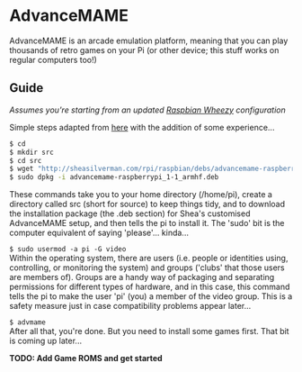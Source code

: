 AdvanceMAME
===========

AdvanceMAME is an arcade emulation platform, meaning that you can play
thousands of retro games on your Pi (or other device; this stuff works
on regular computers too!)

Guide
-----
  
*Assumes you're starting from an updated [Raspbian Wheezy][raspbian]
configuration*

Simple steps adapted from [here][mame-guide] with the addition of some
experience...

```sh
$ cd
$ mkdir src
$ cd src
$ wget "http://sheasilverman.com/rpi/raspbian/debs/advancemame-raspberrypi_1-1_armhf.deb"
$ sudo dpkg -i advancemame-raspberrypi_1-1_armhf.deb

```

These commands take you to your home directory (/home/pi), create a directory
called src (short for source) to keep things tidy, and to download the
installation package (the .deb section) for Shea's customised AdvanceMAME
setup, and then tells the pi to install it. The 'sudo' bit is the computer
equivalent of saying 'please'... kinda...


`$ sudo usermod -a pi -G video`  
Within the operating system, there are users (i.e. people or identities using,
controlling, or monitoring the system) and groups ('clubs' that those users
are members of). Groups are a handy way of packaging and separating permissions
for different types of hardware, and in this case, this command tells the pi to
make the user 'pi' (you) a member of the video group. This is a safety measure
just in case compatibility problems appear later...

`$ advmame`  
After all that, you're done. But you need to install some games first. That bit
is coming up later...

**TODO: Add Game ROMS and get started**

  [raspbian]: http://www.raspberrypi.org/downloads
  [mame-guide]: http://blog.sheasilverman.com/2012/11/better-advancemame-debs-with-sound/
